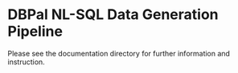 # DBPal NL-SQL Data Generation Pipeline

Please see the documentation directory for further information and instruction.

